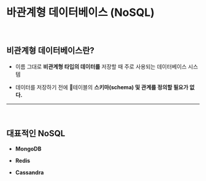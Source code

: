 # **바관계형 데이터베이스** (NoSQL)

<br>

## **비관계형 데이터베이스란?**
- 이름 그대로 **비관계형 타입의 데이터를** 저장할 때 주로 사용되는 데이터베이스 시스템

- 데이터를 저장하기 전에 테이블의 **스키마(schema) 및 관계를 정의할 필요가 없다.**
---
<br>

## **대표적인 NoSQL** 
- **MongoDB**

- **Redis**
- **Cassandra**